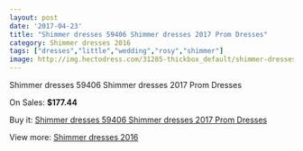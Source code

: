 ```yaml
---
layout: post
date: '2017-04-23'
title: "Shimmer dresses 59406 Shimmer dresses 2017 Prom Dresses"
category: Shimmer dresses 2016
tags: ["dresses","little","wedding","rosy","shimmer"]
image: http://img.hectodress.com/31285-thickbox_default/shimmer-dresses-59406-shimmer-dresses-2012-prom-dresses.jpg
---
```

Shimmer dresses 59406 Shimmer dresses 2017 Prom Dresses

On Sales: **$177.44**
<a href="https://www.hectodress.com/shimmer-dresses-2013/14342-shimmer-dresses-59406-shimmer-dresses-2012-prom-dresses.html"><amp-img layout="responsive" width="600" height="600" src="//img.hectodress.com/31285-thickbox_default/shimmer-dresses-59406-shimmer-dresses-2012-prom-dresses.jpg" alt="Shimmer dresses 59406 Shimmer dresses 2017 Prom Dresses 0" /></a>
<a href="https://www.hectodress.com/shimmer-dresses-2013/14342-shimmer-dresses-59406-shimmer-dresses-2012-prom-dresses.html"><amp-img layout="responsive" width="600" height="600" src="//img.hectodress.com/31286-thickbox_default/shimmer-dresses-59406-shimmer-dresses-2012-prom-dresses.jpg" alt="Shimmer dresses 59406 Shimmer dresses 2017 Prom Dresses 1" /></a>

Buy it: [Shimmer dresses 59406 Shimmer dresses 2017 Prom Dresses](https://www.hectodress.com/shimmer-dresses-2013/14342-shimmer-dresses-59406-shimmer-dresses-2012-prom-dresses.html "Shimmer dresses 59406 Shimmer dresses 2017 Prom Dresses")

View more: [Shimmer dresses 2016](https://www.hectodress.com/254-shimmer-dresses-2013 "Shimmer dresses 2016")